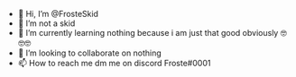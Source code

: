 - 👋 Hi, I’m @FrosteSkid
- 👀 I’m not a skid
- 🌱 I’m currently learning nothing because i am just that good obviously 🤓🤓🤓
- 💞️ I’m looking to collaborate on nothing
- 📫 How to reach me dm me on discord Froste#0001
